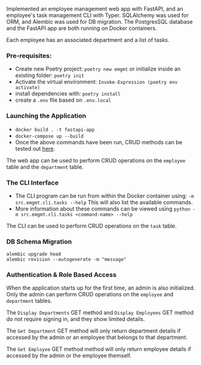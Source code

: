 Implemented an employee management web app with FastAPI, and an employee's task management CLI with Typer. SQLAlchemy was used for ORM, and Alembic was used for DB migration. The PostgresSQL database and the FastAPI app are both running on Docker containers.

Each employee has an associated department and a list of tasks.

### Pre-requisites:

- Create new Poetry project: `poetry new emgmt` or initialize inside an existing folder: `poetry init`
- Activate the virtual environment: `Invoke-Expression (poetry env activate)`
- install dependencies with: `poetry install`
- create a `.env` file based on `.env.local`

### Launching the Application

- `docker build . -t fastapi-app`
- `docker-compose up --build`
- Once the above commands have been run, CRUD methods can be tested out [here](http://127.0.0.1:8000/docs).

The web app can be used to perform CRUD operations on the `employee` table and the `department` table.

### The CLI Interface

- The CLI program can be run from within the Docker container using: `-m src.emgmt.cli.tasks --help` This will also list the available commands.
- More information about these commands can be viewed using `python -m src.emgmt.cli.tasks <command-name> --help`

The CLI can be used to perform CRUD operations on the `task` table.

### DB Schema Migration

```
alembic upgrade head
alembic revision --autogenerate -m "message"
```

### Authentication & Role Based Access

When the application starts up for the first time, an admin is also initialized. Only the admin can perform CRUD operations on the `employee` and `department` tables.

The `Display Departments` GET method and `Display Employees` GET method do not require signing in, and they show limited details.

The `Get Department` GET method will only return department details if accessed by the admin or an employee that belongs to that department.

The `Get Employee` GET method method will only return employee details if accessed by the admin or the employee themself.